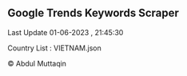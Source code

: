 

## Google Trends Keywords Scraper 
 
Last Update 01-06-2023 , 21:45:30

Country List :
VIETNAM.json



© Abdul Muttaqin 
